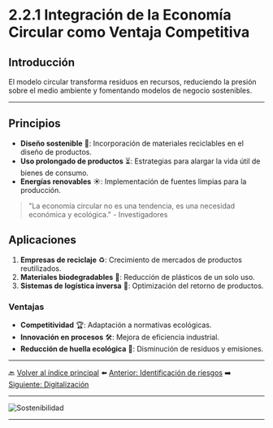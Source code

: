 # 2.2.1 Integración de la Economía Circular como Ventaja Competitiva

## Introducción
El modelo circular transforma residuos en recursos, reduciendo la presión sobre el medio ambiente y fomentando modelos de negocio sostenibles.

---
## Principios
- **Diseño sostenible** 🎨: Incorporación de materiales reciclables en el diseño de productos.
- **Uso prolongado de productos** ⏳: Estrategias para alargar la vida útil de bienes de consumo.
- **Energías renovables** ☀️: Implementación de fuentes limpias para la producción.

> "La economía circular no es una tendencia, es una necesidad económica y ecológica." - Investigadores

## Aplicaciones
1. **Empresas de reciclaje** ♻️: Crecimiento de mercados de productos reutilizados.
2. **Materiales biodegradables** 🌱: Reducción de plásticos de un solo uso.
3. **Sistemas de logística inversa** 🚛: Optimización del retorno de productos.

### Ventajas
- **Competitividad** 🏆: Adaptación a normativas ecológicas.
- **Innovación en procesos** 🛠️: Mejora de eficiencia industrial.
- **Reducción de huella ecológica** 🍃: Disminución de residuos y emisiones.

---
🔙 [Volver al índice principal](2_Riesgos_y_oportunidades_asociados_a_los_ODS_más_relevantes_de_Nuestro_Sector_Productivo_nuño.md)
⬅️ [Anterior: Identificación de riesgos](2.2_Oportunidades_de_mejora_e_innovación_sostenible_nuño.md)
➡️ [Siguiente: Digitalización](2.2.2_Digitalización_y_tecnologías_para_mitigar_impactos_negativos_nuño.md)

---
![Sostenibilidad](../img_pisa3_D_nuño/4.jpg)

[^3]: Fuente: Estudio sobre Economía Circular 2023.

---